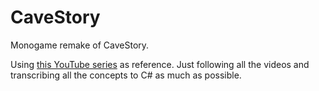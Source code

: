 # CaveStory
Monogame remake of CaveStory.

Using [this YouTube series](https://www.youtube.com/playlist?list=PL006xsVEsbKjSKBmLu1clo85yLrwjY67X) as reference.
Just following all the videos and transcribing all the concepts to C# as much as possible.
